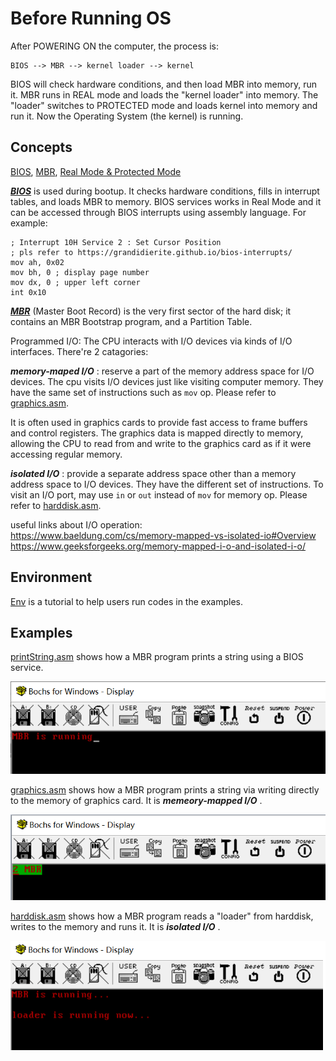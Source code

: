 Before Running OS
=================

After POWERING ON the computer, the process is:

    BIOS --> MBR --> kernel loader --> kernel

BIOS will check hardware conditions, and then load MBR into memory,
run it.
MBR runs in REAL mode and loads the "kernel loader" into memory.
The "loader" switches to PROTECTED mode and loads kernel
into memory and run it. Now the Operating System (the kernel) is running.

Concepts
--------

[BIOS][BIOS], [MBR][MBR], [Real Mode & Protected Mode][pmode]

***[BIOS][BIOS]*** is used during bootup. It checks hardware conditions,
fills in interrupt tables, and loads MBR to memory.
BIOS services works in Real Mode and it can be accessed
through BIOS interrupts using assembly language.
For example:

	; Interrupt 10H Service 2 : Set Cursor Position
	; pls refer to https://grandidierite.github.io/bios-interrupts/
	mov ah, 0x02
	mov bh, 0 ; display page number
	mov dx, 0 ; upper left corner
	int 0x10

***[MBR][MBR]*** (Master Boot Record) is the very first sector
of the hard disk; it contains an MBR Bootstrap program,
and a Partition Table.

Programmed I/O:
The CPU interacts with I/O devices via kinds of I/O interfaces.
There're 2 catagories:

***memory-maped I/O*** :
reserve a part of the memory address space for I/O devices.
The cpu visits I/O devices just like visiting computer memory.
They have the same set of instructions such as `mov` op.
Please refer to [graphics.asm][graphics.asm].

It is often used in graphics cards to provide fast access to
frame buffers and control registers. The graphics data is
mapped directly to memory, allowing the CPU to read from and write to
the graphics card as if it were accessing regular memory.

***isolated I/O*** : provide a separate address space
other than a memory address space to I/O devices.
They have the different set of instructions. To visit an I/O port,
may use `in` or `out` instead of `mov` for memory op.
Please refer to [harddisk.asm][harddisk.asm].

useful links about I/O operation:  
<https://www.baeldung.com/cs/memory-mapped-vs-isolated-io#Overview>  
<https://www.geeksforgeeks.org/memory-mapped-i-o-and-isolated-i-o/>  

Environment
-----------

[Env](env.md) is a tutorial to help users run codes
in the examples.

Examples
--------

[printString.asm][printString.asm]
shows how a MBR program prints a string using a BIOS service.

![printString.asm][printString pic]

[graphics.asm][graphics.asm]
shows how a MBR program prints a string via writing directly
to the memory of graphics card.
It is ***memeory-mapped I/O*** .

![graphics][graphics pic]

[harddisk.asm][harddisk.asm]
shows how a MBR program reads a "loader" from harddisk,
writes to the memory and runs it.
It is ***isolated I/O*** .

![harddisk][harddisk pic]

[BIOS]: https://wiki.osdev.org/BIOS
[MBR]: https://wiki.osdev.org/MBR
[pmode]: ./pmode.md
[graphics pic]: ./pics/mbr_graphics.png
[printString pic]: ./pics/mbr_printString.png
[harddisk pic]: ./pics/mbr_harddisk.png
[printString.asm]: https://github.com/hzget/os/blob/main/bare/printString.asm
[graphics.asm]: https://github.com/hzget/os/blob/main/bare/graphics.asm
[harddisk.asm]: https://github.com/hzget/os/blob/main/bare/harddisk.asm


